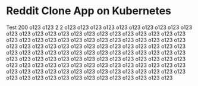 # Reddit Clone App on Kubernetes
Test 200
o123
o123
2
2
o123
o123
o123
o123
o123
o123
o123
o123
o123
o123
o123
o123
o123
o123
o123
o123
o123
o123
o123
o123
o123
o123
o123
o123
o123
o123
o123
o123
o123
o123
o123
o123
o123
o123
o123
o123
o123
o123
o123
o123
o123
o123
o123
o123
o123
o123
o123
o123
o123
o123
o123
o123
o123
o123
o123
o123
o123
o123
o123
o123
o123
o123
o123
o123
o123
o123
o123
o123
o123
o123
o123
o123
o123
o123
o123
o123
o123
o123
o123
o123
o123
o123
o123
o123
o123
o123
o123
o123
o123
o123
o123
o123
o123
o123
o123
o123
o123
o123
o123
o123
o123
o123
o123
o123
o123
o123
o123
o123
o123
o123
o123
o123
o123
o123
o123
o123
o123
o123
o123
o123
o123




